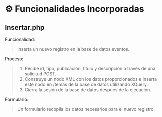 # ⚙️ Funcionalidades Incorporadas

## Insertar.php

Funcionalidad:
> Inserta un nuevo registro en la base de datos eventos.

Proceso:
> 1. Recibe id, tipo, publicación, titulo y descripción a través de una solicitud POST.
> 2. Construye un nodo XML con los datos proporcionados e inserta este nodo en /temas de la base de datos utilizando XQuery.
> 3. Cierra la sesión de la base de datos después de la ejecución.

Formulario:
> Un formulario recopila los datos necesarios para el nuevo registro.

